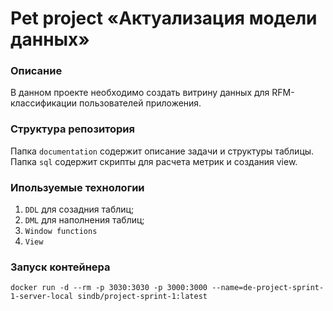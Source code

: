 # Pet project «Актуализация модели данных»

### Описание

В данном проекте необходимо создать витрину данных для RFM-классификации пользователей приложения.

### Структура репозитория

Папка `documentation` содержит описание задачи и структуры таблицы.  
Папка `sql` содержит скрипты для расчета метрик и создания view.  

### Ипользуемые технологии

1. `DDL` для созадния таблиц;
2. `DML` для наполнения таблиц;
3. `Window functions`
3. `View`

### Запуск контейнера

```
docker run -d --rm -p 3030:3030 -p 3000:3000 --name=de-project-sprint-1-server-local sindb/project-sprint-1:latest
```
